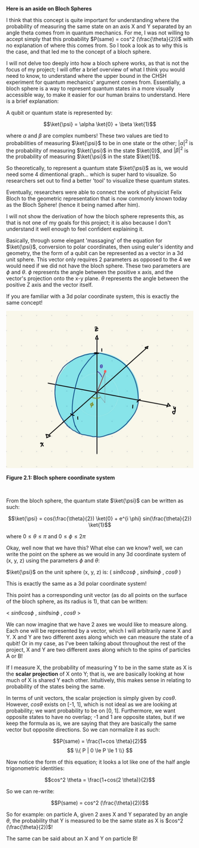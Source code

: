 **Here is an aside on Bloch Spheres**

I think that this concept is quite important for understanding where the probability of measuring the same state on an axis X and Y separated by an angle theta comes from in quantum mechanics. For me, I was not willing to accept simply that this probability $P(same) = cos^2 (\frac{\theta}{2})$ with no explanation of where this comes from. So I took a look as to why this is the case, and that led me to the concept of a bloch sphere.

I will not delve too deeply into how a bloch sphere works, as that is not the focus of my project; I will offer a brief overview of what I think you would need to know, to understand where the upper bound in the CHSH experiment for quantum mechanics' argument comes from. Essentially, a bloch sphere is a way to represent quantum states in a more visually accessible way, to make it easier for our human brains to understand. Here is a brief explanation: 

A qubit or quantum state is represented by: 

$$\ket{\psi} = \alpha \ket{0} + \beta \ket{1}$$

where $\alpha$ and $\beta$ are complex numbers! These two values are tied to probabilities of measuring $\ket{\psi}$ to be in one state or the other; $|{\alpha}|^2$ is the probability of measuring $\ket{\psi}$ in the state $\ket{0}$, and $|\beta|^2$ is the probability of measuring $\ket{\psi}$ in the state $\ket{1}$.

So theoretically, to represent a quantum state $\ket{\psi}$ as is, we would need some 4 dimentional graph... which is super hard to visualize. So researchers set out to find a better 'tool' to visualize these quantum states. 

Eventually, researchers were able to connect the work of physicist Felix Bloch to the geometric representation that is now commonly known today as the Bloch Sphere! (hence it being named after him).

I will not show the derivation of how the bloch sphere represents this, as that is not one of my goals for this project; it is also because I don't understand it well enough to feel confident explaining it.

Basically, through some elegant 'massaging' of the equation for $\ket{\psi}$, conversion to polar coordinates, then using euler's identity and geometry, the the form of a qubit can be represented as a vector in a 3d unit sphere. This vector only requires 2 parameters as opposed to the 4 we would need if we did not have the bloch sphere. These two parameters are $\phi$ and $\theta$. $\phi$ represents the angle between the positive x axis, and the vector's projection onto the x-y plane.  $\theta$ represents the angle between the positive Z axis and the vector itself.

If you are familiar with a 3d polar coordinate system, this is exactly the same concept!

<img src="/images/blochSpheree.png" width="550">

**Figure 2.1: Bloch sphere coordinate system**

<br />

From the bloch sphere, the quantum state $\ket{\psi}$ can be written as such:

$$\ket{\psi} = cos(\frac{\theta}{2}) \ket{0} + e^{i \phi} sin(\frac{\theta}{2}) \ket{1}$$

where $0 \le \theta \le \pi$ and $0 \le \phi \le 2 \pi$

Okay, well now that we have this? What else can we know? well, we can write the point on the sphere as we would in any 3d coordinate system of (x, y, z) using the parameters $\phi$ and $\theta$:

$\ket{\psi}$ on the unit sphere (x, y, z) is: ( $sin \theta cos \phi$ , $sin \theta sin \phi$ , $cos \theta$ )

This is exactly the same as a 3d polar coordinate system!

This point has a corresponding unit vector (as do all points on the surface of the bloch sphere, as its radius is 1), that can be written: 

< $sin \theta cos \phi$ , $sin \theta sin \phi$ , $cos \theta$ >

We can now imagine that we have 2 axes we would like to measure along. Each one will be represented by a vector, which I will arbitrarily name X and Y. 
X and Y are two different axes along which we can measure the state of a qubit! Or in my case, as I've been talking about throughout the rest of the project, X and Y are two different axes along which to the spins of particles A or B!

If I measure X, the probability of measuring Y to be in the same state as X is the **scalar projection** of X onto Y; that is, we are basically looking at how much of X is shared Y each other. Intuitively, this makes sense in relating to probability of the states being the same.

In terms of unit vectors, the scalar projection is simply given by $cos \theta$. However, $cos \theta$ exists on [-1, 1], which is not ideal as we are looking at probability; we want probability to be on [0, 1]. Furthermore, we want opposite states to have no overlap; -1 and 1 are opposite states, but if we keep the formula as is, we are saying that they are basically the same vector but opposite directions. So we can normalize it as such:

$$P(same) = \frac{1+cos \theta}{2}$$
$$ \\{ P | 0 \le P \le 1 \\} $$

Now notice the form of this equation; it looks a lot like one of the half angle trigonometric identities: 

$$cos^2 \theta = \frac{1+cos(2 \theta)}{2}$$

So we can re-write:

$$P(same) = cos^2 (\frac{\theta}{2})$$

So for example: on particle A, given 2 axes X and Y separated by an angle $\theta$, the probability that Y is measured to be the same state as X is $cos^2 (\frac{\theta}{2})$!

The same can be said about an X and Y on particle B!


